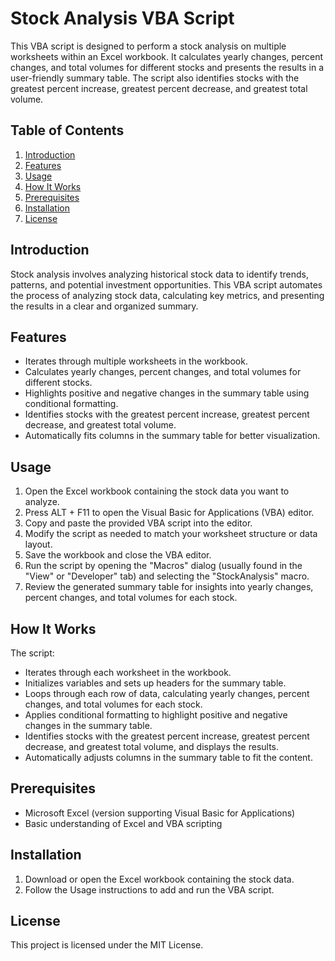 # Stock Analysis VBA Script

This VBA script is designed to perform a stock analysis on multiple worksheets within an Excel workbook. It calculates yearly changes, percent changes, and total volumes for different stocks and presents the results in a user-friendly summary table. The script also identifies stocks with the greatest percent increase, greatest percent decrease, and greatest total volume.

## Table of Contents

1. [Introduction](#introduction)
2. [Features](#features)
3. [Usage](#usage)
4. [How It Works](#how-it-works)
5. [Prerequisites](#prerequisites)
6. [Installation](#installation)
7. [License](#license)

## Introduction

Stock analysis involves analyzing historical stock data to identify trends, patterns, and potential investment opportunities. This VBA script automates the process of analyzing stock data, calculating key metrics, and presenting the results in a clear and organized summary.

## Features

- Iterates through multiple worksheets in the workbook.
- Calculates yearly changes, percent changes, and total volumes for different stocks.
- Highlights positive and negative changes in the summary table using conditional formatting.
- Identifies stocks with the greatest percent increase, greatest percent decrease, and greatest total volume.
- Automatically fits columns in the summary table for better visualization.

## Usage

1. Open the Excel workbook containing the stock data you want to analyze.
2. Press ALT + F11 to open the Visual Basic for Applications (VBA) editor.
3. Copy and paste the provided VBA script into the editor.
4. Modify the script as needed to match your worksheet structure or data layout.
5. Save the workbook and close the VBA editor.
6. Run the script by opening the "Macros" dialog (usually found in the "View" or "Developer" tab) and selecting the "StockAnalysis" macro.
7. Review the generated summary table for insights into yearly changes, percent changes, and total volumes for each stock.

## How It Works

The script:
- Iterates through each worksheet in the workbook.
- Initializes variables and sets up headers for the summary table.
- Loops through each row of data, calculating yearly changes, percent changes, and total volumes for each stock.
- Applies conditional formatting to highlight positive and negative changes in the summary table.
- Identifies stocks with the greatest percent increase, greatest percent decrease, and greatest total volume, and displays the results.
- Automatically adjusts columns in the summary table to fit the content.

## Prerequisites

- Microsoft Excel (version supporting Visual Basic for Applications)
- Basic understanding of Excel and VBA scripting

## Installation

1. Download or open the Excel workbook containing the stock data.
2. Follow the Usage instructions to add and run the VBA script.

## License

This project is licensed under the MIT License.
